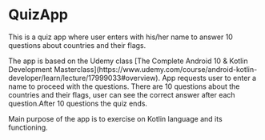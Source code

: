 # QuizApp
This is a quiz app where user enters with his/her name to answer 10 questions about countries and their flags. 
<p>The app is based on the Udemy class [The Complete Android 10 & Kotlin Development Masterclass](https://www.udemy.com/course/android-kotlin-developer/learn/lecture/17999033#overview). App requests user to enter a name to proceed with the questions. There are 10 questions about the countries and their flags, user can see the correct answer after each question.After 10 questions the quiz ends.</p>
<p>Main purpose of the app is to exercise on Kotlin language and its functioning.</p>
